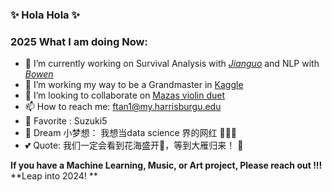 ### ✨ Hola Hola ✨


### 2025 What I am doing Now:

- 🔆 I’m currently working on Survival Analysis with [*Jianguo*](https://www.researchgate.net/profile/Jian-Guo-Zhou) and NLP with [*Bowen*](https://www.linkedin.com/in/bowen-long/) 
- 🌱 I’m working my way to be a Grandmaster in [Kaggle](https://www.kaggle.com/fangya) 
- 🎻 I’m looking to collaborate on [Mazas violin duet](https://space.bilibili.com/394390651?spm_id_from=333.788.b_765f7570696e666f.2)
- 📫 How to reach me: ftan1@my.harrisburgu.edu 
- 🎨 Favorite : Suzuki5
- 💎 Dream 小梦想： 我想当data science 界的网红 🙈🙈🙈
- 💕 Quote: 我们一定会看到花海盛开🌸，等到大雁归来！
                                            🔆

**If you have a Machine Learning, Music, or Art project, Please reach out !!!**
**Leap into 2024! **
